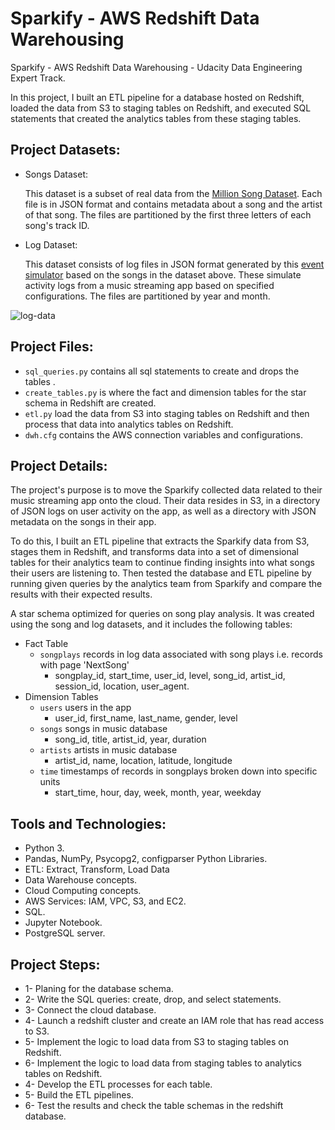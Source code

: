 
# Sparkify - AWS Redshift Data Warehousing
Sparkify - AWS Redshift Data Warehousing - Udacity Data Engineering Expert Track.


In this project, I built an ETL pipeline for a database hosted on Redshift, loaded the data from S3 to staging tables on Redshift, and executed SQL statements that created the analytics tables from these staging tables.



## Project Datasets:

- Songs Dataset:

  This dataset is a subset of real data from the [Million Song Dataset](http://millionsongdataset.com/). Each file is in JSON format and contains metadata about a song and the artist of that song. The files are partitioned by the first three letters of each song's track ID.
- Log Dataset:

  This dataset consists of log files in JSON format generated by this [event simulator](https://github.com/Interana/eventsim) based on the songs in the dataset above. These simulate activity logs from a music streaming app based on specified configurations. The files are partitioned by year and month.

![log-data](https://user-images.githubusercontent.com/46838441/191114096-960d74b7-2745-4006-bef7-b5f616e1113f.png)


## Project Files:

- ```sql_queries.py``` contains all sql statements to create and drops the tables .
- ```create_tables.py``` is where the fact and dimension tables for the star schema in Redshift are created.
- ```etl.py``` load the data from S3 into staging tables on Redshift and then process that data into analytics tables on Redshift.
- ```dwh.cfg``` contains the AWS connection variables and configurations.

## Project Details:

The project's purpose is to move the Sparkify collected data related to their music streaming app onto the cloud. Their data resides in S3, in a directory of JSON logs on user activity on the app, as well as a directory with JSON metadata on the songs in their app.


To do this, I built an ETL pipeline that extracts the Sparkify data from S3, stages them in Redshift, and transforms data into a set of dimensional tables for their analytics team to continue finding insights into what songs their users are listening to. Then tested the database and ETL pipeline by running given queries by the analytics team from Sparkify and compare the results with their expected results.


A star schema optimized for queries on song play analysis. It was created using the song and log datasets, and it includes the following tables:

- Fact Table
  - ```songplays``` records in log data associated with song plays i.e. records with page 'NextSong'
    - songplay_id, start_time, user_id, level, song_id, artist_id, session_id, location, user_agent.
- Dimension Tables
  - ```users``` users in the app
    - user_id, first_name, last_name, gender, level
  - ```songs``` songs in music database
    - song_id, title, artist_id, year, duration
  - ```artists``` artists in music database
    - artist_id, name, location, latitude, longitude
  - ```time``` timestamps of records in songplays broken down into specific units
    - start_time, hour, day, week, month, year, weekday

## Tools and Technologies:
- Python 3.
- Pandas, NumPy, Psycopg2, configparser Python Libraries.
- ETL: Extract, Transform, Load Data
- Data Warehouse concepts.
- Cloud Computing concepts.
- AWS Services: IAM, VPC, S3, and EC2.
- SQL.
- Jupyter Notebook.
- PostgreSQL server.

## Project Steps:
- 1- Planing for the database schema.
- 2- Write the SQL queries: create, drop, and select statements.
- 3- Connect the cloud database.
- 4- Launch a redshift cluster and create an IAM role that has read access to S3.
- 5- Implement the logic to load data from S3 to staging tables on Redshift.
- 6- Implement the logic to load data from staging tables to analytics tables on Redshift.
- 4- Develop the ETL processes for each table.
- 5- Build the ETL pipelines.
- 6- Test the results and check the table schemas in the redshift database.

